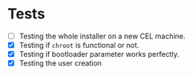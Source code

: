 # Tests 

- [ ] Testing the whole installer on a new CEL machine. 
- [x] Testing if `chroot` is functional or not. 
- [x] Testing if bootloader parameter works perfectly. 
- [x] Testing the user creation